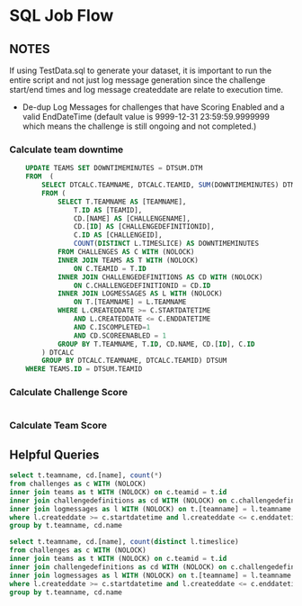 # SQL Job Flow

## NOTES
If using TestData.sql to generate your dataset, it is important to run the entire script and not just log message generation since the challenge start/end times and log message createddate are relate to execution time.

* De-dup Log Messages for challenges that have Scoring Enabled and a valid EndDateTime (default value is 9999-12-31 23:59:59.9999999 which means the challenge is still ongoing and not completed.)

### Calculate team downtime

```SQL
    UPDATE TEAMS SET DOWNTIMEMINUTES = DTSUM.DTM
    FROM  (
        SELECT DTCALC.TEAMNAME, DTCALC.TEAMID, SUM(DOWNTIMEMINUTES) DTM
        FROM (
            SELECT T.TEAMNAME AS [TEAMNAME],
                T.ID AS [TEAMID],
                CD.[NAME] AS [CHALLENGENAME],
                CD.[ID] AS [CHALLENGEDEFINITIONID],
                C.ID AS [CHALLENGEID],
                COUNT(DISTINCT L.TIMESLICE) AS DOWNTIMEMINUTES
            FROM CHALLENGES AS C WITH (NOLOCK)
            INNER JOIN TEAMS AS T WITH (NOLOCK)
                ON C.TEAMID = T.ID
            INNER JOIN CHALLENGEDEFINITIONS AS CD WITH (NOLOCK)
                ON C.CHALLENGEDEFINITIONID = CD.ID
            INNER JOIN LOGMESSAGES AS L WITH (NOLOCK)
                ON T.[TEAMNAME] = L.TEAMNAME
            WHERE L.CREATEDDATE >= C.STARTDATETIME
                AND L.CREATEDDATE <= C.ENDDATETIME
                AND C.ISCOMPLETED=1
                AND CD.SCOREENABLED = 1
            GROUP BY T.TEAMNAME, T.ID, CD.NAME, CD.[ID], C.ID
        ) DTCALC
        GROUP BY DTCALC.TEAMNAME, DTCALC.TEAMID) DTSUM
    WHERE TEAMS.ID = DTSUM.TEAMID
```

### Calculate Challenge Score

```SQL

```

### Calculate Team Score


## Helpful Queries

```SQL
select t.teamname, cd.[name], count(*)
from challenges as c WITH (NOLOCK)
inner join teams as t WITH (NOLOCK) on c.teamid = t.id
inner join challengedefinitions as cd WITH (NOLOCK) on c.challengedefinitionid = cd.id
inner join logmessages as l WITH (NOLOCK) on t.[teamname] = l.teamname
where l.createddate >= c.startdatetime and l.createddate <= c.enddatetime and c.IsCompleted=1 and cd.ScoreEnabled = 1
group by t.teamname, cd.name

select t.teamname, cd.[name], count(distinct l.timeslice)
from challenges as c WITH (NOLOCK)
inner join teams as t WITH (NOLOCK) on c.teamid = t.id
inner join challengedefinitions as cd WITH (NOLOCK) on c.challengedefinitionid = cd.id
inner join logmessages as l WITH (NOLOCK) on t.[teamname] = l.teamname
where l.createddate >= c.startdatetime and l.createddate <= c.enddatetime and c.IsCompleted=1 and cd.ScoreEnabled = 1
group by t.teamname, cd.name
```
